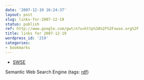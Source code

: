 ```yaml
---
date: '2007-12-19 16:24:37'
layout: post
slug: links-for-2007-12-19
status: publish
ref: http://www.google.com/gwt/n?u=http%3A%2F%2Fswse.org%2F
title: links for 2007-12-19
wordpress_id: '219'
categories:
- bookmarks
---
```




  * [SWSE](http://www.google.com/gwt/n?u=http%3A%2F%2Fswse.org%2F)




Semantic Web Search Engine (tags: [rdf](http://del.icio.us/eob/rdf))






